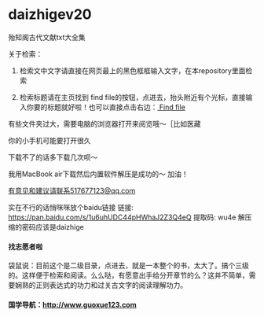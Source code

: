 # daizhigev20
殆知阁古代文献txt大全集


关于检索：
1. 检索文中文字请直接在网页最上的黑色框框输入文字，在本repository里面检索




2. 检索标题请在主页找到 find file的按钮，点进去，抬头附近有个光标，直接输入你要的标题就好啦！也可以直接点击右边：<a href="https://github.com/garychowcmu/daizhigev20/find/master" class="btn btn-sm empty-icon float-right BtnGroup-item" data-pjax="" data-hotkey="t" data-ga-click="Repository, find file, location:repo overview">
      Find file
    </a>







有些文件夹过大，需要电脑的浏览器打开来阅览哦～［比如医藏





你的小手机可能要打开很久


下载不了的话多下载几次呗～


我用MacBook air下载然后内置软件解压是成功的～
加油！





有意见和建议请联系517677123@qq.com






实在不行的话悄咪咪放个baidu链接
链接: https://pan.baidu.com/s/1u6uhUDC44pHWhaJ2Z3Q4eQ 提取码: wu4e 解压缩的密码应该是daizhige




#### 找志愿者啦 ####
袋鼠说：目前这个是二级目录，点进去，就是一本整个的书，太大了。搞个三级的。这样便于检索和阅读。么么哒，有愿意出手给分开章节的么？这并不简单，需要娴熟的正则表达式的功力和过关古文字的阅读理解功力。


####  国学导航：http://www.guoxue123.com #### 
